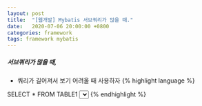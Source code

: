 ```yaml
---
layout: post
title:  "[웹개발] Mybatis 서브쿼리가 많을 때."
date:   2020-07-06 20:00:00 +0800
categories: framework
tags: framework mybatis
---
```


##### 서브쿼리가 많을 때,
- 쿼리가 길어져서 보기 어려울 때 사용하자
{% highlight language %}
<sql id="a">
	SELECT * FROM TABLE1
</sql>


<select id="getList" resultType="hashmap">
	<include refid="a" />
	WHRE name = #{value}
</select>
{% endhighlight %}
